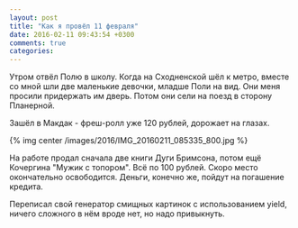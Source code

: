 ```yaml
---
layout: post
title: "Как я провёл 11 февраля"
date: 2016-02-11 09:43:54 +0300
comments: true
categories: 
---
```

Утром отвёл Полю в школу. Когда на Сходненской шёл к метро, вместе со мной шли две маленькие девочки, младше Поли на вид. Они меня просили придержать им дверь. Потом они сели на поезд в сторону Планерной.

Зашёл в Макдак - фреш-ролл уже 120 рублей, дорожает на глазах. 

{% img center /images/2016/IMG_20160211_085335_800.jpg %}

На работе продал сначала две книги Дуги Бримсона, потом ещё Кочергина "Мужик с топором". Всё по 100 рублей. Скоро место окончательно освободится. Деньги, конечно же, пойдут на погашение кредита.

Переписал свой генератор смищных картинок с использованием yield, ничего сложного в нём вроде нет, но надо привыкнуть.